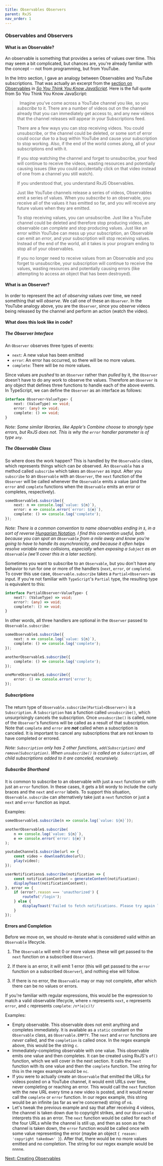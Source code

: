 ```yaml
---
title: Observables Observers
parent: RxJS
nav_order: 1
---
```

### Observables and Observers

#### What is an Observable?
An observable is something that provides a series of values over time. This may seem a bit complicated, but chances are, you're already familiar with the concept -- not from programming, but from YouTube.

In the Intro section, I gave an analogy between Observables and YouTube subscriptions. That was actually an excerpt from the [section on Observables](../So%20You%20Think%20You%20Know%20JavaScript/16-observables.md) in [_So You Think You Know JavaScript_](../So%20You%20Think%20You%20Know%20JavaScript/0-intro.md). Here is the full quote from So You Think You Know JavaScript:

> &nbsp;
> Imagine you've come across a YouTube channel you like, so you _subscribe_ to it. There are a number of videos out on the channel already that you can immediately get access to, and any new videos that the channel releases will appear in your Subscriptions feed.
> 
> There are a few ways you can stop receiving videos. You could unsubscribe, or the channel could be deleted, or some sort of error could occur due to a bug within YouTube and cause your subscription to stop working. Also, if the end of the world comes along, all of your subscriptions end with it.
>
> If you stop watching the channel and forget to unsubscribe, your feed will continue to receive the videos, wasting resources and potentially causing issues (like you could accidentally click on that video instead of one from a channel you still watch).
> 
> If you understood that, you understand RxJS Observables.
> 
> Just like YouTube channels release a series of videos, Observables emit a series of values. When you _subscribe_ to an observable, you receive all of the values it has emitted so far, and you will receive any future values when they are emitted.
> 
> To stop receiving values, you can unsubscribe. Just like a YouTube channel could be deleted and therefore stop producing videos, an observable can _complete_ and stop producing values. Just like an error within YouTube can mess up your subscription, an Observable can emit an _error_, and your subscription will stop receiving values. Instead of the end of the world, all it takes is your program ending to stop all of your observables.
> 
> If you no longer need to receive values from an Observable and you forget to unsubscribe, your subscription will continue to receive the values, wasting resources and potentially causing errors (like attempting to access an object that has been destroyed).
> &nbsp;

#### What is an Observer?
In order to represent the act of _observing_ values over time, we need something that will _observe_. We call one of these an `Observer`. In the YouTube analogy above, you are the `Observer`, since you _observe_ videos being released by the channel and perform an action (watch the video).

#### What does this look like in code?

##### The Observer Interface
An `Observer` observes three types of events:
- `next`: A new value has been emitted
- `error`: An error has occurred, so there will be no more values.
- `complete`: There will be no more values.

Since values are _pushed_ to an `Observer` rather than _pulled_ by it, the `Observer` doesn't have to do any work to observe the values. Therefore an `Observer` is any object that defines three functions to handle each of the above events. In TypeScript, we can define the `Observer` as an interface as follows:

```TypeScript
interface Observer<ValueType> {
    next: (ValueType) => void;
    error: (any) => void;
    complete: () => void;
}
```

_Note: Some similar libraries, like Apple's Combine choose to strongly type errors, but RxJS does not. This is why the `error` handler parameter is of type `any`._

##### The Observable Class
So where does the work happen? This is handled by the `Observable` class, which represents things which can _be_ observed. An `Observable` has a method called `subscribe` which takes an `Observer` as input. After you `subscribe` to an `Observable` with an `Observer`, the `next` function of the `Observer` will be called whenever the `Observable` emits a value (and the `error` and `complete` functions when the `Observable` emits an error or completes, respectively).

```TypeScript
someObservable$.subscribe({
    next: n => console.log(`value: ${n}`),
    error: e => console.error(`error: ${e}`),
    complete: () => console.log('complete');
});
```

_Note: There is a common convention to name observables ending in `$`, in a sort of reverse [Hungarian Notation](https://en.wikipedia.org/wiki/Hungarian_notation). I find this convention useful, both because you can spot an `Observable` from a mile away and know you're going to have to handle its asynchronicity, and because it often helps resolve variable name collisions, especially when exposing a `Subject` as an `Observable` (we'll cover this in a later section)._

Sometimes you want to subscribe to an `Observable`, but you don't have any behavior to run for one or more of the handlers (`next`, `error`, or `complete`). To cover this use case, `Observable.subscribe` takes a `Partial<Observer>` as input. If you're not familiar with `TypeScript`'s `Partial` type, the resulting type is equivalent to this:
```TypeScript
interface PartialObserver<ValueType> {
    next?: (ValueType) => void;
    error?: (any) => void;
    complete?: () => void;
}
```

In other words, all three handlers are optional in the `Observer` passed to `Observable.subscribe`:
```TypeScript
someObservable$.subscribe({
    next: n => console.log(`value: ${n}`),
    complete: () => console.log('complete');
});

anotherObservable$.subscribe({
    complete: () => console.log('complete');
});

oneMoreObservable$.subscribe({
    error: () => console.error('error');
});
```
 
##### Subscriptions
The return type of `Observable.subscribe(Partial<Observer>)` is a `Subscription`. A `Subscription` has a function called `unsubscribe()`, which unsurprisingly cancels the subscription. Once `unsubscribe()` is called, none of the `Observer`'s functions will be called as a result of that subscription. Note that `complete` and `error` are _**not**_ called when a subscription is canceled. It is important to cancel any subscriptions that are not known to have completed or errored.

_Note: `Subscription` only has 2 other functions, `add(Subscription)` and `remove(Subscription)`. When `unsubscribe()` is called on a `Subscription`, all child subscriptions added to it are canceled, recursively._

##### Subscribe Shorthand
It is common to subscribe to an observable with just a `next` function or with just an `error` function. In these cases, it gets a bit wordy to include the curly braces and the `next` and `error` labels. To support this situation, `Observable.subscribe` can alternatively take just a `next` function or just a `next` and `error` function as input.

Examples:
```TypeScript
someObservable$.subscribe(n => console.log(`value: ${n}`));

anotherObservable$.subscribe(
    n => console.log(`value: ${n}`),
    e => console.error(`error: ${e}`)
);

youtubeChannel$.subscribe(url => {
    const video = downloadVideo(url);
    play(video);
});

userNotifications$.subscribe(notification => {
    const notificationContent = generateContent(notification);
    displayToast(notificationContent);
}, error => {
    if (error?.reason === 'unauthorized') {
        routeTo('/login');
    } else {
        displayToast('Failed to fetch notifications. Please try again later.');
    }
});
```

#### Errors and Completion
Before we move on, we should re-iterate what is considered valid within an `Observable` lifecycle.

1. The `Observable` will emit 0 or more values (these will get passed to the `next` function on a subscribed `Observer`).

2. If there is an error, it will emit 1 error (this will get passed to the `error` function on a subscribed `Observer`), and nothing else will follow.

3. If there is no error, the `Observable` may or may not complete, after which there can be no values or errors.

If you're familiar with regular expressions, this would be the expression to match a valid observable lifecycle, where `n` represents `next`, `e` represents `error`, and `c` represents `complete`: `/n*(e|c)?/`

Examples:
- Empty observable. This observable does not emit anything and completes immediately. It is available as a `static` constant on the `Observable` class, as `Observable.EMPTY`. The `next` and `error` functions are _never_ called, and the `completion` is called once. In the regex example above, this would be the string `c`.
- Immediately-completing observable with one value. This observable emits one value and then completes. It can be created using RxJS's `of()` function, which we will cover in the next section. It calls the `next` function with its one value and then the `complete` function. The string for this in the regex example would be `nc`.
- If you were to actually create an `Observable` that emitted the URLs for videos posted on a YouTube channel, it would emit URLs over time, never completing or reaching an error. This would call the `next` function with the new URL every time a new video is posted, and it would never call the `complete` or `error` function. In our regex example, this string would be an infinite (as far as we're concerned) string of `n`s.
- Let's tweak the previous example and say that after receiving 4 videos, the channel is taken down due to copyright strikes, and our `Observable` interprets this as an error. The `next` function would be called for each of the four URLs while the channel is still up, and then as soon as the channel is taken down, the `error` function would be called once with some value representing the error (maybe an object `{ reason: 'copyright takedown' }`). After that, there would be no more values emitted and no completion. The string for our regex example would be `nnnne`.

[Next: Creating Observables](2-create-observables.md)
